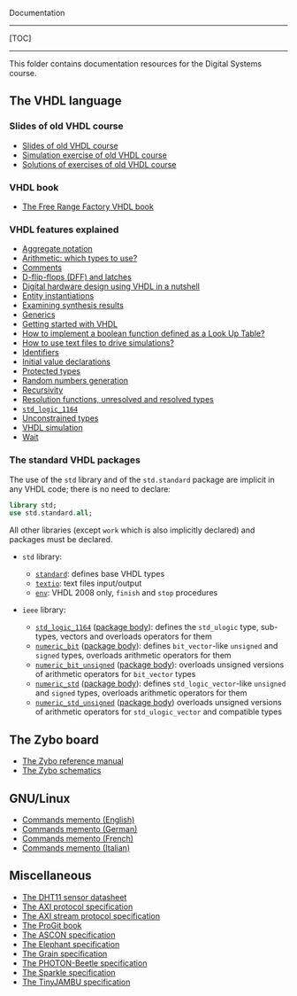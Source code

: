 <!-- MASTER-ONLY: DO NOT MODIFY THIS FILE

Copyright © Telecom Paris
Copyright © Renaud Pacalet (renaud.pacalet@telecom-paris.fr)

This file must be used under the terms of the CeCILL. This source
file is licensed as described in the file COPYING, which you should
have received as part of this distribution. The terms are also
available at:
https://cecill.info/licences/Licence_CeCILL_V2.1-en.html
-->

Documentation

---

[TOC]

---

This folder contains documentation resources for the Digital Systems course.

## The VHDL language

### Slides of old VHDL course

- [Slides of old VHDL course](./data/vhdl_course.pdf)
- [Simulation exercise of old VHDL course](./data/vhdl_simulator_exercise.pdf)
- [Solutions of exercises of old VHDL course](./data/vhdl_exercise_solutions.pdf)

### VHDL book

- [The Free Range Factory VHDL book](./data/free_range_vhdl.pdf)

### VHDL features explained

- [Aggregate notation](./data/aggregate-notations.md)
- [Arithmetic: which types to use?](./data/arithmetic-which-types-to-use.md)
- [Comments](./data/comments.md)
- [D-flip-flops (DFF) and latches](./data/d-flip-flops-dff-and-latches.md)
- [Digital hardware design using VHDL in a nutshell](./data/digital-hardware-design-using-vhdl-in-a-nutshell.md)
- [Entity instantiations](./data/entity-instantiations.md)
- [Examining synthesis results](./data/examining-synthesis-results.md)
- [Generics](./data/generics.md)
- [Getting started with VHDL](./data/getting-started-with-vhdl.md)
- [How to implement a boolean function defined as a Look Up Table?](./data/how-to-implement-a-boolean-function-defined-as-a-look-up-table.md)
- [How to use text files to drive simulations?](./data/how-to-use-text-files-to-drive-simulations.md)
- [Identifiers](./data/identifiers.md)
- [Initial value declarations](./data/initial-values.md)
- [Protected types](./data/protected-types.md)
- [Random numbers generation](./data/random-numbers-generation.md)
- [Recursivity](./data/recursivity.md)
- [Resolution functions, unresolved and resolved types](./data/resolution-functions-unresolved-and-resolved-types.md)
- [`std_logic_1164`](./data/std_logic_1164.md)
- [Unconstrained types](./data/unconstrained-types.md)
- [VHDL simulation](./data/vhdl-simulation.md)
- [Wait](./data/wait.md)

### The standard VHDL packages

The use of the `std` library and of the `std.standard` package are implicit in any VHDL code; there is no need to declare:

```vhdl
library std;
use std.standard.all;
```

All other libraries (except `work` which is also implicitly declared) and packages must be declared.

- `std` library:
  * [`standard`](./data/standard.vhd): defines base VHDL types
  * [`textio`](./data/textio.vhd): text files input/output
  * [`env`](./data/env.vhd): VHDL 2008 only, `finish` and `stop` procedures

- `ieee` library:
  * [`std_logic_1164`](./data/std_logic_1164.vhd) ([package body](./data/std_logic_1164-body.vhd)): defines the `std_ulogic` type, sub-types, vectors and overloads operators for them
  * [`numeric_bit`](./data/numeric_bit.vhd) ([package body](./data/numeric_bit-body.vhd)): defines `bit_vector`-like `unsigned` and `signed` types, overloads arithmetic operators for them
  * [`numeric_bit_unsigned`](./data/numeric_bit_unsigned.vhd) ([package body](./data/numeric_bit_unsigned-body.vhd)): overloads unsigned versions of arithmetic operators for `bit_vector` types
  * [`numeric_std`](./data/numeric_std.vhd) ([package body](./data/numeric_std-body.vhd)): defines `std_logic_vector`-like `unsigned` and `signed` types, overloads arithmetic operators for them
  * [`numeric_std_unsigned`](./data/numeric_std_unsigned.vhd) ([package body](./data/numeric_std_unsigned-body.vhd)) overloads unsigned versions of arithmetic operators for `std_ulogic_vector` and compatible types

## The Zybo board

* [The Zybo reference manual](./data/zybo_rm.pdf)
* [The Zybo schematics](./data/zybo_sch.pdf)

## GNU/Linux

- [Commands memento (English)](./data/command_memento.pdf)
- [Commands memento (German)](./data/command_memento_de.pdf)
- [Commands memento (French)](./data/command_memento_fr.pdf)
- [Commands memento (Italian)](./data/command_memento_it.pdf)

## Miscellaneous

* [The DHT11 sensor datasheet](./data/DHT11.pdf)
* [The AXI protocol specification](./data/axi.pdf)
* [The AXI stream protocol specification](./data/axi-stream.pdf)
* [The ProGit book](./data/ProGitScottChacon.pdf)
* [The ASCON specification](./data/ascon-spec-final.pdf)
* [The Elephant specification](./data/elephant-spec-final.pdf)
* [The Grain specification](./data/grain-128aead-spec-final.pdf)
* [The PHOTON-Beetle specification](./data/photon-beetle-spec-final.pdf)
* [The Sparkle specification](./data/sparkle-spec-final.pdf)
* [The TinyJAMBU specification](./data/tinyjambu-spec-final.pdf)

<!-- vim: set tabstop=4 softtabstop=4 shiftwidth=4 expandtab textwidth=0: -->
